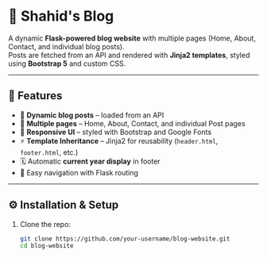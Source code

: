 # 📝 Shahid's Blog

A dynamic **Flask-powered blog website** with multiple pages (Home, About, Contact, and individual blog posts).  
Posts are fetched from an API and rendered with **Jinja2 templates**, styled using **Bootstrap 5** and custom CSS.

---

## 🚀 Features
- 📰 **Dynamic blog posts** – loaded from an API
- 📄 **Multiple pages** – Home, About, Contact, and individual Post pages
- 🎨 **Responsive UI** – styled with Bootstrap and Google Fonts
- ⚡ **Template Inheritance** – Jinja2 for reusability (`header.html`, `footer.html`, etc.)
- 🗓️ Automatic **current year display** in footer
- 🔗 Easy navigation with Flask routing

---

## ⚙️ Installation & Setup

1. Clone the repo:
   ```bash
   git clone https://github.com/your-username/blog-website.git
   cd blog-website
